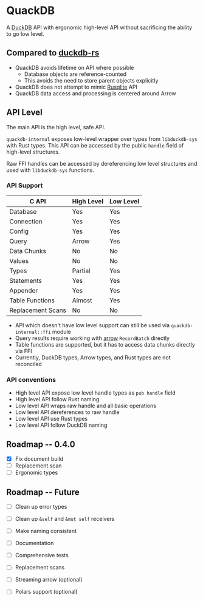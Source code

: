 # QuackDB

A [DuckDB](https://duckdb.org/) API with ergonomic high-level API without sacrificing the ability to go low level.

## Compared to [duckdb-rs](https://github.com/duckdb/duckdb-rs)

* QuackDB avoids lifetime on API where possible
  * Database objects are reference-counted
  * This avoids the need to store parent objects explicitly
* QuackDB does not attempt to mimic [Rusqlite](https://github.com/rusqlite/rusqlite) API
* QuackDB data access and processing is centered around Arrow

## API Level

The main API is the high level, safe API.

`quackdb-internal` exposes low-level wrapper over types from `libduckdb-sys` with Rust types.
This API can be accessed by the public `handle` field of high-level structures.

Raw FFI handles can be accessed by dereferencing low level structures and used with `libduckdb-sys` functions.

### API Support

| C API             | High Level | Low Level |
| ----------------- | ---------- | --------- |
| Database          | Yes        | Yes       |
| Connection        | Yes        | Yes       |
| Config            | Yes        | Yes       |
| Query             | Arrow      | Yes       |
| Data Chunks       | No         | No        |
| Values            | No         | No        |
| Types             | Partial    | Yes       |
| Statements        | Yes        | Yes       |
| Appender          | Yes        | Yes       |
| Table Functions   | Almost     | Yes       |
| Replacement Scans | No         | No        |

* API which doesn't have low level support can still be used via `quackdb-internal::ffi` module
* Query results require working with [arrow](https://docs.rs/arrow/latest/arrow/) `RecordBatch` directly
* Table functions are supported, but it has to access data chunks directly via FFI
* Currently, DuckDB types, Arrow types, and Rust types are not reconciled

### API conventions

* High level API expose low level handle types as `pub handle` field
* High level API follow Rust naming
* Low level API wraps raw handle and all basic operations
* Low level API dereferences to raw handle
* Low level API use Rust types
* Low level API follow DuckDB naming

## Roadmap -- 0.4.0
* [x] Fix document build
* [ ] Replacement scan
* [ ] Ergonomic types

## Roadmap -- Future

* [ ] Clean up error types
* [ ] Clean up `&self` and `&mut self` receivers
* [ ] Make naming consistent
* [ ] Documentation
* [ ] Comprehensive tests
* [ ] Replacement scans
* [ ] Streaming arrow (optional)
* [ ] Polars support (optional)

